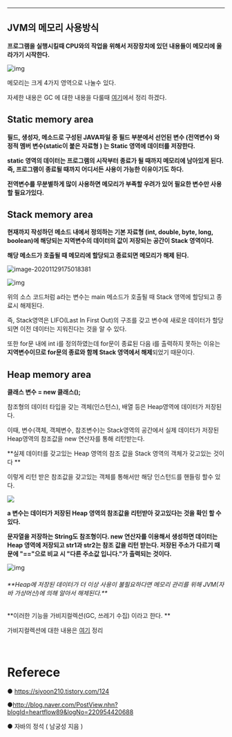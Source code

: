 ------

## JVM의 메모리 사용방식

**프로그램을 실행시킬때 CPU와의 작업을 위해서 저장장치에 있던 내용들이 메모리에 올라가기 시작한다.<br>**

![img](https://t1.daumcdn.net/cfile/tistory/9951443D5C6E85BE02)

메모리는 크게 4가지 영역으로 나눌수 있다. <br>

자세한 내용은 GC 에 대한 내용을 다룰때 [여기]()에서 정리 하겠다. <BR>

## Static memory area

**필드, 생성자, 메소드로 구성된 JAVA파일 중 필드 부분에서 선언된 변수 (전역변수) 와 정적 멤버 변수(static이 붙은 자료형 ) 는 Static 영역에 데이터를 저장한다.<br>**

**static 영역의 데이터는 프로그램의 시작부터 종료가 될 때까지 메모리에 남아있게 된다. 즉, 프로그램이 종료될 때까지 어디서든 사용이 가능한 이유이기도 하다.<br>**

**전역변수를 무분별하게 많이 사용하면 메모리가 부족할 우려가 있어 필요한 변수만 사용할 필요가있다. <br>** 

## Stack memory area

**현재까지 작성하던 메소드 내에서 정의하는 기본 자료형 (int, double, byte, long, boolean)에 해당되는 지역변수의 데이터의 값이 저장되는 공간이 Stack 영역이다.<br>**

**해당 메소드가 호출될 때 메모리에 할당되고 종료되면 메모리가 해제 된다.**

![image-20201129175018381](C:\Users\DoHyun\Desktop\스크린샷샤샷\캡처2.JPG)

![img](http://postfiles1.naver.net/MjAxNzAzMTBfMjYy/MDAxNDg5MDcyMTUyOTM4.cRNCdoeIEEOG2ml0qNbOy9uCUm0Z7-vKvmQMPzYm6uQg.NQJdJCKtm9E-4R1vKQz2nUhMeUs92rw25YFJdeSwzSAg.PNG.heartflow89/image.png?type=w773)

위의 소스 코드처럼 a라는 변수는 main 메소드가 호출될 때 Stack 영역에 할당되고 종료시 해제된다.<br>

즉, Stack영역은  LIFO(Last In First Out)의 구조를 갖고 변수에 새로운 데이터가 할당되면 이전 데이터는 지워진다는 것을 알 수 있다.<Br>

또한 for문 내에 int i를 정의하였는데 for문이 종료된 다음 i를 출력하지 못하는 이유는 **지역변수이므로 for문의 종료와 함께 Stack 영역에서 해제**되었기 때문이다.<Br>

## Heap memory area

**클래스 변수  = new 클래스();<br>**

참조형의 데이터 타입을 갖는 객체(인스턴스), 배열 등은 Heap영역에 데이터가 저장된다. <br>

이때, 변수(객체, 객체변수, 참조변수)는 Stack영역의 공간에서 실제 데이터가 저장된 Heap영역의 참조값을 new 연산자를 통해 리턴받는다.<br>

**실제 데이터를 갖고있는 Heap 영역의 참조 값을 Stack 영역의 객체가 갖고있는 것이다 **

이렇게 리턴 받은 참조값을 갖고있는 객체를 통해서만 해당 인스턴드를 핸들링 할수 있다.

![](C:\Users\DoHyun\Desktop\스크린샷샤샷\캡처.JPG)



**a 변수는 데이터가 저장된 Heap 영역의 참조값을 리턴받아 갖고있다는 것을 확인 할 수 있다.<br>**

**문자열을 저장하는 String도 참조형이다. new 연산자를 이용해서 생성하면 데이터는 Heap 영역에 저장되고 str1과 str2는 참조 값을 리턴 받는다. 저장된 주소가 다르기 때문에 "=="으로 비교 시 "다른 주소값 입니다."가 출력되는 것이다. <br>**

![img](http://postfiles3.naver.net/MjAxNzAzMTBfODAg/MDAxNDg5MDc1ODI4NDMw.621h7wW2hby6d_AiV7K7qRhbK18Nk4HtoN1A-2nTbmMg.MmFAzdr9cMJGsI6KpyhqxV6kcdotO8lViClzBmEbND0g.PNG.heartflow89/image.png?type=w773)

<h6> **Heap에 저장된 데이터가 더 이상 사용이 불필요하다면 메모리 관리를 위해 JVM(자바 가상머신)에 의해 알아서 해제된다.** </h6>

**이러한 기능을 가비지컬렉션(GC, 쓰레기 수집) 이라고 한다. **

가비지컬렉션에 대한 내용은 [여기]() 정리 



<br>

# Referece

● https://siyoon210.tistory.com/124<br>

●http://blog.naver.com/PostView.nhn?blogId=heartflow89&logNo=220954420688 <br>

● 자바의 정석 ( 남궁성 지음 )<br>